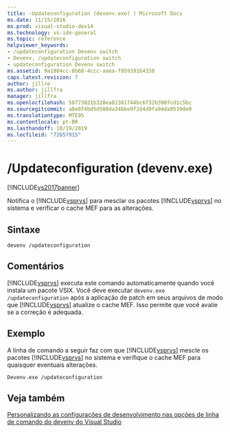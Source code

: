 ```yaml
---
title: -Updateconfiguration (devenv.exe) | Microsoft Docs
ms.date: 11/15/2016
ms.prod: visual-studio-dev14
ms.technology: vs-ide-general
ms.topic: reference
helpviewer_keywords:
- /updateconfiguration Devenv switch
- Devenv, /updateconfiguration switch
- updateconfiguration Devenv switch
ms.assetid: 9a1084cc-8b68-4ccc-aaea-f95939164338
caps.latest.revision: 7
author: jillre
ms.author: jillfra
manager: jillfra
ms.openlocfilehash: 50773821b328ea81381744bc6f32b3907cd1c5bc
ms.sourcegitcommit: a8e8f4bd5d508da34bbe9f2d4d9fa94da0539de0
ms.translationtype: MTE95
ms.contentlocale: pt-BR
ms.lasthandoff: 10/19/2019
ms.locfileid: "72657915"
---
```

# <a name="updateconfiguration-devenvexe"></a>/Updateconfiguration (devenv.exe)
[!INCLUDE[vs2017banner](../../includes/vs2017banner.md)]

Notifica o [!INCLUDE[vsprvs](../../includes/vsprvs-md.md)] para mesclar os pacotes [!INCLUDE[vsprvs](../../includes/vsprvs-md.md)] no sistema e verificar o cache MEF para as alterações.

## <a name="syntax"></a>Sintaxe

```
devenv /updateconfiguration
```

## <a name="remarks"></a>Comentários
 [!INCLUDE[vsprvs](../../includes/vsprvs-md.md)] executa este comando automaticamente quando você instala um pacote VSIX. Você deve executar `devenv.exe /updateconfiguration` após a aplicação de patch em seus arquivos de modo que [!INCLUDE[vsprvs](../../includes/vsprvs-md.md)] atualize o cache MEF. Isso permite que você avalie se a correção é adequada.

## <a name="example"></a>Exemplo
 A linha de comando a seguir faz com que [!INCLUDE[vsprvs](../../includes/vsprvs-md.md)] mescle os pacotes [!INCLUDE[vsprvs](../../includes/vsprvs-md.md)] no sistema e verifique o cache MEF para quaisquer eventuais alterações.

```
Devenv.exe /updateconfiguration
```

## <a name="see-also"></a>Veja também
 [Personalizando as configurações de desenvolvimento nas opções de linha de comando do devenv do Visual Studio](https://msdn.microsoft.com/22c4debb-4e31-47a8-8f19-16f328d7dcd3) [](../../ide/reference/devenv-command-line-switches.md)
